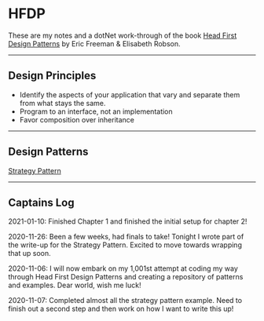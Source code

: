 # HFDP
These are my notes and a dotNet work-through of the book [Head First Design Patterns](https://www.oreilly.com/library/view/head-first-design/0596007124/) by Eric Freeman & Elisabeth Robson. 

---

## Design Principles 
- Identify the aspects of your application that vary and separate them from what stays the same. 
- Program to an interface, not an implementation
- Favor composition over inheritance  

---

## Design Patterns
[Strategy Pattern](https://github.com/N3rdyM1k3/HFDP/tree/master/StrategyPattern)

---

## Captains Log
2021-01-10: Finished Chapter 1 and finished the initial setup for chapter 2! 

2020-11-26: Been a few weeks, had finals to take! Tonight I wrote part of the write-up for the Strategy Pattern. Excited to move towards wrapping that up soon. 

2020-11-06: I will now embark on my 1,001st attempt at coding my way through Head First Design Patterns and 
creating a repository of patterns and examples. Dear world, wish me luck! 

2020-11-07: Completed almost all the strategy pattern example. Need to finish out a second step and then work on how 
I want to write this up! 
